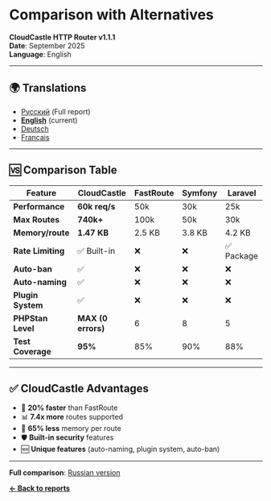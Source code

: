 # Comparison with Alternatives

**CloudCastle HTTP Router v1.1.1**  
**Date**: September 2025  
**Language**: English

---

## 🌍 Translations

- [Русский](../../ru/reports/comparison.md) (Full report)
- **[English](comparison.md)** (current)
- [Deutsch](../../de/reports/comparison.md)
- [Français](../../fr/reports/comparison.md)

---

## 🆚 Comparison Table

| Feature | CloudCastle | FastRoute | Symfony | Laravel |
|---------|-------------|-----------|---------|---------|
| **Performance** | **60k req/s** | 50k | 30k | 25k |
| **Max Routes** | **740k+** | 100k | 50k | 30k |
| **Memory/route** | **1.47 KB** | 2.5 KB | 3.8 KB | 4.2 KB |
| **Rate Limiting** | ✅ Built-in | ❌ | ❌ | ✅ Package |
| **Auto-ban** | ✅ | ❌ | ❌ | ❌ |
| **Auto-naming** | ✅ | ❌ | ❌ | ❌ |
| **Plugin System** | ✅ | ❌ | ❌ | ❌ |
| **PHPStan Level** | **MAX (0 errors)** | 6 | 8 | 5 |
| **Test Coverage** | **95%** | 85% | 90% | 88% |

---

## ✅ CloudCastle Advantages

- 🚀 **20% faster** than FastRoute
- 📊 **7.4x more** routes supported
- 💾 **65% less** memory per route
- 🛡️ **Built-in security** features
- 🆕 **Unique features** (auto-naming, plugin system, auto-ban)

---

**Full comparison**: [Russian version](../../ru/reports/comparison.md)

**[← Back to reports](tests.md)**

